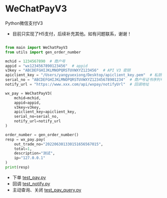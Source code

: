 # WeChatPayV3

Python微信支付V3

- 目前只实现了H5支付，后续补充其他。如有问题联系，谢谢！

```python

from main import WeChatPayV3
from utils import gen_order_number

mchid = 1234567890  # 商户号
appid = "wx1234567890123456"  # appid
v3key = "ABCDEFGHIJKLMNOPQRSTUVWXYZ123456"  # API V3 密钥
apiclient_key = "/Users/yangyuexiong/Desktop/apiclient_key.pem"  # 私钥证书路径
serial_no = "ABCDEFGHIJKLMNOPQRSTUVWXYZ12345678901234"  # 商户号证书序列号
notify_url = "https://www.xxx.com/api/wxpay/notifyUrl"  # 回调地址

wx_pay = WeChatPayV3(
    mchid=mchid,
    appid=appid,
    v3key=v3key,
    apiclient_key=apiclient_key,
    serial_no=serial_no,
    notify_url=notify_url
)

order_number = gen_order_number()
resp = wx_pay.pay(
    out_trade_no="202206301330151656567015",
    total=1,
    description="测试",
    ip="127.0.0.1"
)
print(resp)
```

- 下单 [test_pay.py](./test/test_pay.py)
- 回调 [test_notify.py](./test/test_notify.py)
- 主动查询、关闭 [test_pay_query.py](./test/test_pay_query.py)
